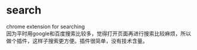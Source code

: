search
======

chrome extension for searching
<br/>
因为平时用google和百度搜索比较多，觉得打开页面再进行搜索比较麻烦，所以做个插件，这样子搜索更方便。插件很简单，没有技术含量。
<br />
